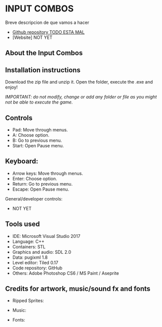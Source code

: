 ﻿# INPUT COMBOS

Breve descripcion de que vamos a hacer

* [Github repository TODO ESTA MAL](https://github.com/Wilhelman/DD-Shadow-over-Mystara)  
* [Website] NOT YET

## About the Input Combos


## Installation instructions

Download the zip file and unzip it. Open the folder, execute the .exe and enjoy!

_IMPORTANT: do not modify, change or add any folder or file as you might not be able to execute the game._

## Controls

* Pad: Move through menus.
* A: Choose option.
* B: Go to previous menu.
* Start: Open Pause menu.


## Keyboard:

* Arrow keys: Move through menus.
* Enter: Choose option.
* Return: Go to previous menu.
* Escape: Open Pause menu.

General/developer controls:
* NOT YET


## Tools used
* IDE: Microsoft Visual Studio 2017
* Language: C++
* Containers: STL
* Graphics and audio: SDL 2.0
* Data: pugixml 1.8
* Level editor: Tiled 0.17
* Code repository: GitHub
* Others: Adobe Photoshop CS6 / MS Paint / Aseprite

## Credits for artwork, music/sound fx and fonts

* Ripped Sprites:

* Music:

* Fonts:
